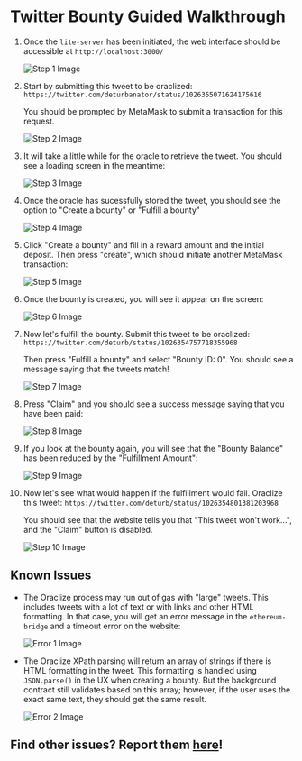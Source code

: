 # Twitter Bounty Guided Walkthrough

1) Once the `lite-server` has been initiated, the web interface should be accessible at `http://localhost:3000/`

    ![Step 1 Image](./twitter-bounty/src/img/Twitter-Bounty-Walkthrough/Slide1.PNG)

2) Start by submitting this tweet to be oraclized: `https://twitter.com/deturbanator/status/1026355071624175616`

    You should be prompted by MetaMask to submit a transaction for this request.

    ![Step 2 Image](./twitter-bounty/src/img/Twitter-Bounty-Walkthrough/Slide2.PNG)

3) It will take a little while for the oracle to retrieve the tweet. You should see a loading screen in the meantime:

    ![Step 3 Image](./twitter-bounty/src/img/Twitter-Bounty-Walkthrough/Slide3.PNG)

4) Once the oracle has sucessfully stored the tweet, you should see the option to "Create a bounty" or "Fulfill a bounty"

    ![Step 4 Image](./twitter-bounty/src/img/Twitter-Bounty-Walkthrough/Slide4.PNG)

5) Click "Create a bounty" and fill in a reward amount and the initial deposit. Then press "create", which should initiate another MetaMask transaction:

    ![Step 5 Image](./twitter-bounty/src/img/Twitter-Bounty-Walkthrough/Slide5.PNG)

6) Once the bounty is created, you will see it appear on the screen:

    ![Step 6 Image](./twitter-bounty/src/img/Twitter-Bounty-Walkthrough/Slide6.PNG)

7) Now let's fulfill the bounty. Submit this tweet to be oraclized: `https://twitter.com/deturb/status/1026354757718355968`

    Then press "Fulfill a bounty" and select "Bounty ID: 0". You should see a message saying that the tweets match!

    ![Step 7 Image](./twitter-bounty/src/img/Twitter-Bounty-Walkthrough/Slide7.PNG)

8) Press "Claim" and you should see a success message saying that you have been paid:

    ![Step 8 Image](./twitter-bounty/src/img/Twitter-Bounty-Walkthrough/Slide8.PNG)

9) If you look at the bounty again, you will see that the "Bounty Balance" has been reduced by the "Fulfillment Amount":

    ![Step 9 Image](./twitter-bounty/src/img/Twitter-Bounty-Walkthrough/Slide9.PNG)

10) Now let's see what would happen if the fulfillment would fail. Oraclize this tweet: `https://twitter.com/deturb/status/1026354801381203968`

    You should see that the website tells you that "This tweet won't work...", and the "Claim" button is disabled.

    ![Step 10 Image](./twitter-bounty/src/img/Twitter-Bounty-Walkthrough/Slide10.PNG)

## Known Issues

* The Oraclize process may run out of gas with "large" tweets. This includes tweets with a lot of text or with links and other HTML formatting. In that case, you will get an error message in the `ethereum-bridge` and a timeout error on the website:

    ![Error 1 Image](./twitter-bounty/src/img/Twitter-Bounty-Walkthrough/Error1.PNG)

* The Oraclize XPath parsing will return an array of strings if there is HTML formatting in the tweet. This formatting is handled using `JSON.parse()` in the UX when creating a bounty. But the background contract still validates based on this array; however, if the user uses the exact same text, they should get the same result.

    ![Error 2 Image](./twitter-bounty/src/img/Twitter-Bounty-Walkthrough/Error2.PNG)

## Find other issues? Report them [here](https://github.com/shawntabrizi/Ethereum-Twitter-Bounty/issues)!
